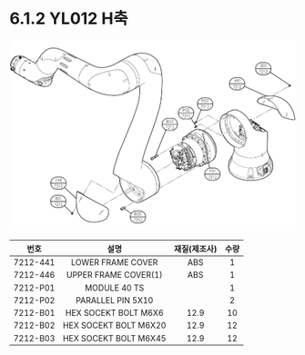 # 6.1.2 YL012 H축

![](../../.gitbook/assets/image136.png)

|  **번호**  |         **설명**        | **재질(제조사)** | **수량** |
| :------: | :-------------------: | :---------: | :----: |
| 7212-441 |   LOWER FRAME COVER   |     ABS     |    1   |
| 7212-446 |  UPPER FRAME COVER(1) |     ABS     |    1   |
| 7212-P01 |      MODULE 40 TS     |             |    1   |
| 7212-P02 |   PARALLEL PIN 5X10   |             |    2   |
| 7212-B01 |  HEX SOCEKT BOLT M6X6 |     12.9    |   10   |
| 7212-B02 | HEX SOCEKT BOLT M6X20 |     12.9    |   12   |
| 7212-B03 | HEX SOCEKT BOLT M6X45 |     12.9    |   12   |
